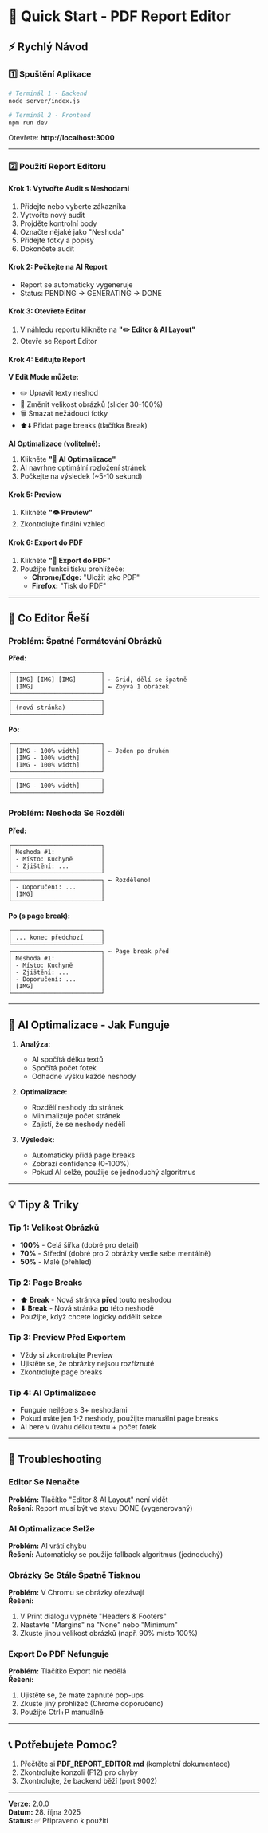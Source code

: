 # 🚀 Quick Start - PDF Report Editor

## ⚡ Rychlý Návod

### 1️⃣ Spuštění Aplikace

```bash
# Terminál 1 - Backend
node server/index.js

# Terminál 2 - Frontend
npm run dev
```

Otevřete: **http://localhost:3000**

---

### 2️⃣ Použití Report Editoru

#### Krok 1: Vytvořte Audit s Neshodami
1. Přidejte nebo vyberte zákazníka
2. Vytvořte nový audit
3. Projděte kontrolní body
4. Označte nějaké jako "Neshoda"
5. Přidejte fotky a popisy
6. Dokončete audit

#### Krok 2: Počkejte na AI Report
- Report se automaticky vygeneruje
- Status: PENDING → GENERATING → DONE

#### Krok 3: Otevřete Editor
1. V náhledu reportu klikněte na **"✏️ Editor & AI Layout"**
2. Otevře se Report Editor

#### Krok 4: Editujte Report

**V Edit Mode můžete:**
- ✏️ Upravit texty neshod
- 📏 Změnit velikost obrázků (slider 30-100%)
- 🗑️ Smazat nežádoucí fotky
- ⬆️⬇️ Přidat page breaks (tlačítka Break)

**AI Optimalizace (volitelné):**
1. Klikněte **"🤖 AI Optimalizace"**
2. AI navrhne optimální rozložení stránek
3. Počkejte na výsledek (~5-10 sekund)

#### Krok 5: Preview
1. Klikněte **"👁 Preview"**
2. Zkontrolujte finální vzhled

#### Krok 6: Export do PDF
1. Klikněte **"📄 Export do PDF"**
2. Použijte funkci tisku prohlížeče:
   - **Chrome/Edge:** "Uložit jako PDF"
   - **Firefox:** "Tisk do PDF"

---

## 🎯 Co Editor Řeší

### Problém: Špatné Formátování Obrázků
**Před:**
```
┌─────────────────────────┐
│ [IMG] [IMG] [IMG]       │ ← Grid, dělí se špatně
│ [IMG]                   │ ← Zbývá 1 obrázek
└─────────────────────────┘
┌─────────────────────────┐
│ (nová stránka)          │
└─────────────────────────┘
```

**Po:**
```
┌─────────────────────────┐
│ [IMG - 100% width]      │ ← Jeden po druhém
│ [IMG - 100% width]      │
│ [IMG - 100% width]      │
└─────────────────────────┘
┌─────────────────────────┐
│ [IMG - 100% width]      │
└─────────────────────────┘
```

### Problém: Neshoda Se Rozdělí
**Před:**
```
┌─────────────────────────┐
│ Neshoda #1:             │
│ - Místo: Kuchyně        │
│ - Zjištění: ...         │
└─────────────────────────┘
┌─────────────────────────┐ ← Rozděleno!
│ - Doporučení: ...       │
│ [IMG]                   │
└─────────────────────────┘
```

**Po (s page break):**
```
┌─────────────────────────┐
│ ... konec předchozí     │
└─────────────────────────┘
┌─────────────────────────┐ ← Page break před
│ Neshoda #1:             │
│ - Místo: Kuchyně        │
│ - Zjištění: ...         │
│ - Doporučení: ...       │
│ [IMG]                   │
└─────────────────────────┘
```

---

## 🤖 AI Optimalizace - Jak Funguje

1. **Analýza:**
   - AI spočítá délku textů
   - Spočítá počet fotek
   - Odhadne výšku každé neshody

2. **Optimalizace:**
   - Rozdělí neshody do stránek
   - Minimalizuje počet stránek
   - Zajistí, že se neshody nedělí

3. **Výsledek:**
   - Automaticky přidá page breaks
   - Zobrazí confidence (0-100%)
   - Pokud AI selže, použije se jednoduchý algoritmus

---

## 💡 Tipy & Triky

### Tip 1: Velikost Obrázků
- **100%** - Celá šířka (dobré pro detail)
- **70%** - Střední (dobré pro 2 obrázky vedle sebe mentálně)
- **50%** - Malé (přehled)

### Tip 2: Page Breaks
- **⬆ Break** - Nová stránka **před** touto neshodou
- **⬇ Break** - Nová stránka **po** této neshodě
- Použijte, když chcete logicky oddělit sekce

### Tip 3: Preview Před Exportem
- Vždy si zkontrolujte Preview
- Ujistěte se, že obrázky nejsou rozříznuté
- Zkontrolujte page breaks

### Tip 4: AI Optimalizace
- Funguje nejlépe s 3+ neshodami
- Pokud máte jen 1-2 neshody, použijte manuální page breaks
- AI bere v úvahu délku textu + počet fotek

---

## 🐛 Troubleshooting

### Editor Se Nenačte
**Problém:** Tlačítko "Editor & AI Layout" není vidět  
**Řešení:** Report musí být ve stavu DONE (vygenerovaný)

### AI Optimalizace Selže
**Problém:** AI vrátí chybu  
**Řešení:** Automaticky se použije fallback algoritmus (jednoduchý)

### Obrázky Se Stále Špatně Tisknou
**Problém:** V Chromu se obrázky ořezávají  
**Řešení:**
1. V Print dialogu vypněte "Headers & Footers"
2. Nastavte "Margins" na "None" nebo "Minimum"
3. Zkuste jinou velikost obrázků (např. 90% místo 100%)

### Export Do PDF Nefunguje
**Problém:** Tlačítko Export nic nedělá  
**Řešení:**
1. Ujistěte se, že máte zapnuté pop-ups
2. Zkuste jiný prohlížeč (Chrome doporučeno)
3. Použijte Ctrl+P manuálně

---

## 📞 Potřebujete Pomoc?

1. Přečtěte si **PDF_REPORT_EDITOR.md** (kompletní dokumentace)
2. Zkontrolujte konzoli (F12) pro chyby
3. Zkontrolujte, že backend běží (port 9002)

---

**Verze:** 2.0.0  
**Datum:** 28. října 2025  
**Status:** ✅ Připraveno k použití
